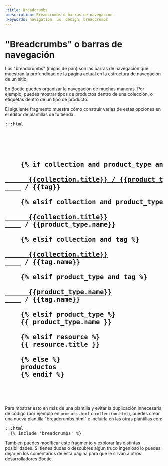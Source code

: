 ```yaml
---
:title: Breadcrumbs
:description: Breadcrumbs o barras de navegación
:keywords: navigation, ux, design, breadcrumbs
---
```

# "Breadcrumbs" o barras de navegación

Los "breadcrumbs" (migas de pan) son las barras de navegación que muestran la profundidad de la página actual en la estructura de navegación de un sitio.

En Bootic puedes organizar la navegación de muchas maneras. Por ejemplo, puedes mostrar tipos de productos dentro de una colección, o etiquetas dentro de un tipo de producto.

El siguiente fragmento muestra cómo construir varias de estas opciones en el editor de plantillas de tu tienda.

<pre>:::html
  <!-- breadcrumbs -->
  <h2>
    <!-- [colección] / [tipo] / [etiqueta] -->
    {% if collection and product_type and tag %}
    <a href="{{collection | typed_collection_path:product_type}}">
      {{collection.title}} / {{product_type.name}}
    </a> / {{tag}}
    <!-- [colección] / [tipo] -->
    {% elsif collection and product_type %}
    <a href="{{collection.url}}">
      {{collection.title}}
    </a> / {{product_type.name}}
    <!-- [colección] / [etiqueta] -->
    {% elsif collection and tag %}
    <a href="{{collection.url}}">
      {{collection.title}}
    </a> / {{tag.name}}
    <!-- [tipo] / [etiqueta] -->
    {% elsif product_type and tag %}
    <a href="{{product_type.url}}">
      {{product_type.name}}
    </a> / {{tag.name}}
    <!-- [tipo] -->
    {% elsif product_type %}
    {{ product_type.name }}
    <!-- [colección, nombre de producto u otros] -->
    {% elsif resource %}
    {{ resource.title }}
    <!-- Todos los productos -->
    {% else %}
    productos
    {% endif %}
  </h2>
  <!-- /breadcrumbs -->
</pre>

Para mostrar esto en más de una plantilla y evitar la duplicación innecesaria de código (por ejemplo en <code>products.html</code> o <code>collection.html</code>), puedes crear una nueva plantilla "breadcrumbs.html" e incluírla en las otras plantillas con:

<pre>:::html
  {% include 'breadcrumbs' %}
</pre>

También puedes modificar este fragmento y explorar las distintas posibilidades. Si tienes dudas o descubres algún truco ingenioso lo puedes dejar en los comentarios de esta página para que le sirvan a otros desarrolladores Bootic.